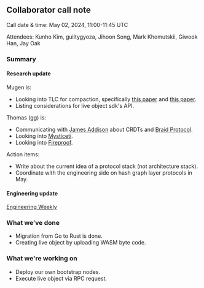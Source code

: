 ## Collaborator call note
Call date & time: May 02, 2024, 11:00-11:45 UTC

Attendees: Kunho Kim, guiltygyoza, Jihoon Song, Mark Khomutskii, Giwook Han, Jay Oak

### Summary
#### Research update

Mugen is:
- Looking into TLC for compaction, specifically [this paper](https://www.epfl.ch/labs/dedis/wp-content/uploads/2020/01/report-2019-1-Manuel_Vidigueira.pdf) and [this paper](https://arxiv.org/pdf/1907.07010.pdf).
- Listing considerations for live object sdk's API.

Thomas (gg) is:
- Communicating with [James Addison](https://twitter.com/JungleSilicon) about CRDTs and [Braid Protocol](https://braid.org/).
- Looking into [Mysticeti](https://arxiv.org/pdf/2310.14821.pdf).
- Looking into [Fireproof](https://fireproof.storage/).

Action items:
- Write about the current idea of a protocol stack (not architecture stack).
- Coordinate with the engineering side on hash graph layer protocols in May.

#### Engineering update
[Engineering Weekly](./Engineering_Weekly_2024-05-02.pdf)

### What we’ve done
- Migration from Go to Rust is done.
- Creating live object by uploading WASM byte code.

### What we're working on
- Deploy our own bootstrap nodes.
- Execute live object via RPC request.
